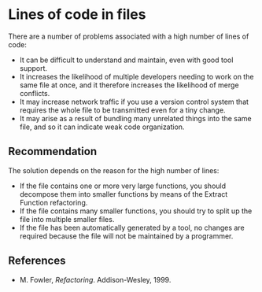 # Lines of code in files
There are a number of problems associated with a high number of lines of code:

* It can be difficult to understand and maintain, even with good tool support.
* It increases the likelihood of multiple developers needing to work on the same file at once, and it therefore increases the likelihood of merge conflicts.
* It may increase network traffic if you use a version control system that requires the whole file to be transmitted even for a tiny change.
* It may arise as a result of bundling many unrelated things into the same file, and so it can indicate weak code organization.

## Recommendation
The solution depends on the reason for the high number of lines:

* If the file contains one or more very large functions, you should decompose them into smaller functions by means of the Extract Function refactoring.
* If the file contains many smaller functions, you should try to split up the file into multiple smaller files.
* If the file has been automatically generated by a tool, no changes are required because the file will not be maintained by a programmer.

## References
* M. Fowler, *Refactoring*. Addison-Wesley, 1999.

